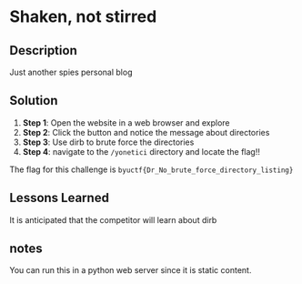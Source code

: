 # Shaken, not stirred

## Description
Just another spies personal blog

## Solution
1. **Step 1**: Open the website in a web browser and explore
2. **Step 2**: Click the button and notice the message about directories
3. **Step 3**: Use dirb to brute force the directories
4. **Step 4**: navigate to the `/yonetici` directory and locate the flag!!  

The flag for this challenge is `byuctf{Dr_No_brute_force_directory_listing}`

## Lessons Learned
It is anticipated that the competitor will learn about dirb

## notes
You can run this in a python web server since it is static content. 